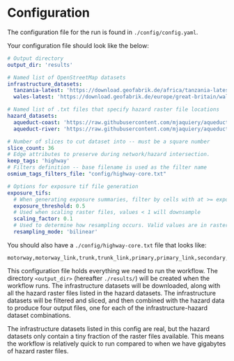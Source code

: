 # Configuration

The configuration file for the run is found in `./config/config.yaml`.

Your configuration file should look like the below:

```yaml
# Output directory
output_dir: 'results'

# Named list of OpenStreetMap datasets
infrastructure_datasets:
  tanzania-latest: 'https://download.geofabrik.de/africa/tanzania-latest.osm.pbf'
  wales-latest: 'https://download.geofabrik.de/europe/great-britain/wales-latest.osm.pbf'

# Named list of .txt files that specify hazard raster file locations
hazard_datasets:
  aqueduct-coast: 'https://raw.githubusercontent.com/mjaquiery/aqueduct/main/tiffs.txt'
  aqueduct-river: 'https://raw.githubusercontent.com/mjaquiery/aqueduct/main/rivers.txt'

# Number of slices to cut dataset into -- must be a square number
slice_count: 36
# Edge attributes to preserve during network/hazard intersection.
keep_tags: 'highway'
# Filters definition -- base filename is used as the filter name
osmium_tags_filters_file: "config/highway-core.txt"

# Options for exposure tif file generation
exposure_tifs:
  # When generating exposure summaries, filter by cells with at >= exposure_threshold m of flooding
  exposure_threshold: 0.5
  # Used when scaling raster files, values < 1 will downsample
  scaling_factor: 0.1
  # Used to determine how resampling occurs. Valid values are in rasterio.enums.Resampling.
  resampling_mode: 'bilinear'
```

You should also have a `./config/highway-core.txt` file that looks like:
```text
motorway,motorway_link,trunk,trunk_link,primary,primary_link,secondary,secondary_link
```

This configuration file holds everything we need to run the workflow.
The directory `<output_dir>` (hereafter `./results/`) will be created when the workflow runs.
The infrastructure datasets will be downloaded, along with all the hazard raster 
files listed in the hazard datasets.
The infrastructure datasets will be filtered and sliced, and then combined with
the hazard data to produce four output files, one for each of the 
infrastructure-hazard dataset combinations.

The infrastructure datasets listed in this config are real, but the hazard datasets
only contain a tiny fraction of the raster files available. 
This means the workflow is relatively quick to run compared to 
when we have gigabytes of hazard raster files.
